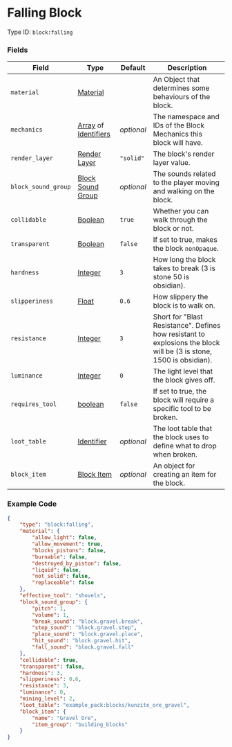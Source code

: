 # Falling Block

Type ID: `block:falling`

### Fields

   Field   | Type | Default | Description
-----------|------|---------|-------------
`material` | [Material](../data_types/materials.md) | | An Object that determines some behaviours of the block.
`mechanics` | [Array](../data_types/array.md) of [Identifiers](../data_types/identifier.md) | *optional* | The namespace and IDs of the Block Mechanics this block will have.
`render_layer` | [Render Layer](../data_types/render_layer.md) | `"solid"` | The block's render layer value.
`block_sound_group` | [Block Sound Group](../data_types/sounds.md) | *optional* | The sounds related to the player moving and walking on the block.
`collidable` | [Boolean](../data_types/boolean.md) | `true` | Whether you can walk through the block or not.
`transparent` | [Boolean](../data_types/boolean.md) | `false` | If set to true, makes the block `nonOpaque`.
`hardness` | [Integer](../data_types/integer.md) | `3` | How long the block takes to break (3 is stone 50 is obsidian).
`slipperiness` | [Float](../data_types/float.md) | `0.6` | How slippery the block is to walk on.
`resistance` | [Integer](../data_types/integer.md) | `3` | Short for "Blast Resistance". Defines how resistant to explosions the block will be (3 is stone, 1500 is obsidian).
`luminance` | [Integer](../data_types/integer.md) | `0` | The light level that the block gives off.
`requires_tool` | [boolean](../data_types/boolean.md) | `false` | If set to true, the block will require a specific tool to be broken.
`loot_table` | [Identifier](../data_types/identifier.md) | *optional* | The loot table that the block uses to define what to drop when broken.
`block_item` | [Block Item](../item/generic.md) | *optional* | An object for creating an item for the block.

### Example Code

```json
{
	"type": "block:falling",
	"material": {
		"allow_light": false,
		"allow_movement": true,
		"blocks_pistons": false,
		"burnable": false,
		"destroyed_by_piston": false,
		"liquid": false,
		"not_solid": false,
		"replaceable": false
	},
	"effective_tool": "shovels",
	"block_sound_group": {
		"pitch": 1,
		"volume": 1,
		"break_sound": "block.gravel.break",
		"step_sound": "block.gravel.step",
		"place_sound": "block.gravel.place",
		"hit_sound": "block.gravel.hit",
		"fall_sound": "block.gravel.fall"
	},
	"collidable": true,
	"transparent": false,
	"hardness": 3,
	"slipperiness": 0.6,
	"resistance": 3,
	"luminance": 0,
	"mining_level": 2,
	"loot_table": "example_pack:blocks/kunzite_ore_gravel",
	"block_item": {
		"name": "Gravel Ore",
		"item_group": "building_blocks"
	}
}
```
